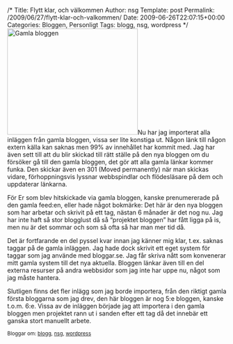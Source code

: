 /*
 Title: Flytt klar, och välkommen
 Author: nsg
 Template: post
 Permalink: /2009/06/27/flytt-klar-och-valkommen/
 Date: 2009-06-26T22:07:15+00:00
 Categories: Bloggen, Personligt
 Tags: blogg, nsg, wordpress
*/
[<img class="alignright size-medium wp-image-687" title="Gamla bloggen" src="http://cdn.junkpile.se/2009/06/screenshot10-300x244.png" alt="Gamla bloggen" width="300" height="244" />][1]Nu har jag importerat alla inläggen från gamla bloggen, vissa ser lite konstiga ut. Någon länk till någon extern källa kan saknas men 99% av innehållet har kommit med. Jag har även sett till att du blir skickad till rätt ställe på den nya bloggen om du försöker gå till den gamla bloggen, det gör att alla gamla länkar kommer funka. Den skickar även en 301 (Moved permanently) när man skickas vidare, förhoppningsvis lyssnar webbspindlar och flödesläsare på dem och uppdaterar länkarna.

För Er som blev hitskickade via gamla bloggen, kanske prenumererade på den gamla feed:en, eller hade något bokmärke: Det här är den nya bloggen som har arbetar och skrivit på ett tag, nästan 6 månader är det nog nu. Jag har inte haft så stor blogglust då så &#8220;projektet bloggen&#8221; har fått ligga på is, men nu är det sommar och som så ofta så har man mer tid då.

Det är fortfarande en del pyssel kvar innan jag känner mig klar, t.ex. saknas taggar på de gamla inläggen. Jag hade dock skrivit ett eget system för taggar som jag använde med bloggar.se. Jag får skriva nått som konvenerar mitt gamla system till det nya aktuella. Bloggen länkar även till en del externa resurser på andra webbsidor som jag inte har uppe nu, något som jag måste hantera.

Slutligen finns det fler inlägg som jag borde importera, från den riktigt gamla första bloggarna som jag drev, den här bloggen är nog 5:e bloggen, kanske t.o.m. 6:e. Vissa av de inläggen började jag att importera i den gamla bloggen men projektet rann ut i sanden efter ett tag då det innebär ett ganska stort manuellt arbete.

<small> <p class='technorati-tags'>
  Bloggar om: <a class='technorati-link' href='http://bloggar.se/om/blogg' rel='tag' target='_self'>blogg</a>, <a class='technorati-link' href='http://bloggar.se/om/nsg' rel='tag' target='_self'>nsg</a>, <a class='technorati-link' href='http://bloggar.se/om/wordpress' rel='tag' target='_self'>wordpress</a>
</p></small>

 [1]: http://cdn.junkpile.se/2009/06/screenshot10.png
